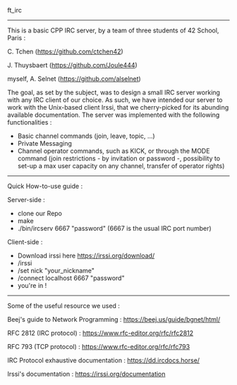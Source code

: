ft_irc

--------------------------------
This is a basic CPP IRC server, by a team of three students of 42 School, Paris : 

C. Tchen (https://github.com/ctchen42)

J. Thuysbaert (https://github.com/Joule444)

myself, A. Selnet (https://github.com/alselnet)

The goal, as set by the subject, was to design a small IRC server working with any IRC client of our choice. As such, we have intended our server to work with the Unix-based client Irssi, that we cherry-picked for its 
abunding available documentation.  The server was implemented with the following functionalities :

- Basic channel commands (join, leave, topic, ...)
- Private Messaging
- Channel operator commands, such as KICK, or through the MODE command (join restrictions - by invitation or password -, possibility to set-up a max user capacity on any channel, transfer of operator rights)

--------------------------------
Quick How-to-use guide :

Server-side :

- clone our Repo
- make
- ./bin/ircserv 6667 "password"
(6667 is the usual IRC port number)

Client-side :
  
 - Download irssi here https://irssi.org/download/
 - /irssi
 - /set nick "your_nickname"
 - /connect localhost 6667 "password"
 - you're in !

---------------------------------
Some of the useful resource we used :

Beej's guide to Network Programming : https://beej.us/guide/bgnet/html/

RFC 2812 (IRC protocol) : https://www.rfc-editor.org/rfc/rfc2812

RFC 793 (TCP protocol) : https://www.rfc-editor.org/rfc/rfc793

IRC Protocol exhaustive documentation : https://dd.ircdocs.horse/ 

Irssi's documentation : https://irssi.org/documentation

